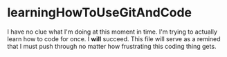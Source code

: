 # learningHowToUseGitAndCode
I have no clue what I'm doing at this moment in time.
I'm trying to actually learn how to code for once. I **will** succeed. This file will serve as a remined that I must push through no matter how frustrating this coding thing gets.
